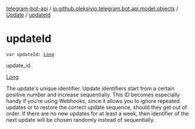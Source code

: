 [telegram-bot-api](../../index.md) / [io.github.oleksivio.telegram.bot.api.model.objects](../index.md) / [Update](index.md) / [updateId](./update-id.md)

# updateId

`var updateId: `[`Long`](https://kotlinlang.org/api/latest/jvm/stdlib/kotlin/-long/index.html)

update_id

[Long](https://kotlinlang.org/api/latest/jvm/stdlib/kotlin/-long/index.html)

The update's unique identifier. Update identifiers start from a certain positive number and increase sequentially.
This ID becomes especially handy if you’re using Webhooks, since it allows you to ignore repeated updates or to
restore the correct update sequence, should they get out of order. If there are no new updates for at least a week,
then identifier of the next update will be chosen randomly instead of sequentially.

